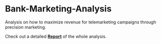 # Bank-Marketing-Analysis
Analysis on how to maximize revenue for telemarketing campaigns through precision marketing. 

Check out a detailed [**Report**](https://drive.google.com/file/d/1vwdggPeD6Bzb9x3sx6NBq0-_FPPjECvx/view?usp=sharing) of the whole analysis.
